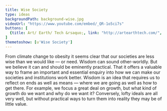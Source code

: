 ```yaml
---
title: Wise Society
type: ideas
backgroundPath: background-wise.jpg
videoUrl: "https://www.youtube.com/embed/_QR-1o5ci7s"
buttons: [
  {title: Art/ Earth/ Tech &rsaquo;, link: "http://artearthtech.com/", target: _blank}
]
themetoshow: [u'Wise Society']
---
```


From climate change to obesity it seems clear that our societies are less wise than we would like — or need. Wisdom can sound other-worldly. But we believe it can and should be eminently practical. That it offers a valuable way to frame an important and essential enquiry into how we can make our societies and institutions work better. Wisdom is an idea that requires us to reflect on ends as well as means — where we are going as well as how to get there. For example, we focus a great deal on growth, but what kind of growth do we want and why do we want it? Conversely, lofty ideals are all very well, but without practical ways to turn them into reality they may be of little value.
